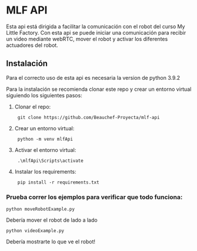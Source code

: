 # MLF API
Esta api está dirigida a facilitar la comunicación con el robot del curso My Little Factory.
Con esta api se puede iniciar una comunicación para recibir un video mediante webRTC, mover el robot y activar los diferentes actuadores del robot.

## Instalación
Para el correcto uso de esta api es necesaria la version de python 3.9.2

Para la instalación se recomienda clonar este repo y crear un entorno virtual siguiendo los siguientes pasos:

1. Clonar el repo:

        git clone https://github.com/Beauchef-Proyecta/mlf-api

2. Crear un entorno virtual:

        python -m venv mlfApi

3. Activar el entorno virtual:

        .\mlfApi\Scripts\activate
4. Instalar los requirements:

        pip install -r requirements.txt


### Prueba correr los ejemplos para verificar que todo funciona:


    python moveRobotExample.py

Debería mover el robot de lado a lado
 

    python videoExample.py

Debería mostrarte lo que ve el robot!
